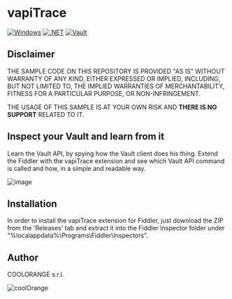 # vapiTrace

[![Windows](https://img.shields.io/badge/Platform-Windows-lightgray.svg)](https://www.microsoft.com/en-us/windows/)
[![.NET](https://img.shields.io/badge/.NET%20Framework-4.7.2-blue.svg)](https://dotnet.microsoft.com/)
[![Vault](https://img.shields.io/badge/Telerik%20Fiddler-4-green.svg)](https://www.telerik.com/download/fiddler)


## Disclaimer

THE SAMPLE CODE ON THIS REPOSITORY IS PROVIDED "AS IS" WITHOUT WARRANTY OF ANY KIND, EITHER EXPRESSED OR IMPLIED, INCLUDING, BUT NOT LIMITED TO, THE IMPLIED WARRANTIES OF MERCHANTABILITY, FITNESS FOR A PARTICULAR PURPOSE, OR NON-INFRINGEMENT.

THE USAGE OF THIS SAMPLE IS AT YOUR OWN RISK AND **THERE IS NO SUPPORT** RELATED TO IT.

## Inspect your Vault and learn from it

Learn the Vault API, by spying how the Vault client does his thing. Extend the Fiddler with the vapiTrace extension and see which Vault API command is called and how, in a simple and readable way.

![image](https://user-images.githubusercontent.com/5640189/112793482-ad636100-9065-11eb-9e37-f6927516d536.png)

## Installation
In order to install the vapiTrace extension for Fiddler, just download the ZIP from the 'Releases' tab and extract it into the Fiddler Inspector folder under "%localappdata%\Programs\Fiddler\Inspectors".

## Author
COOLORANGE s.r.l.

![coolOrange](https://i.ibb.co/NmnmjDT/Logo-CO-Full-colore-RGB-short-Payoff.png)
